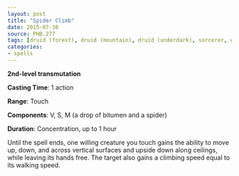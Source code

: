 ```yaml
---
layout: post
title: "Spider Climb"
date: 2015-07-30
source: PHB.277
tags: [druid (forest), druid (mountain), druid (underdark), sorcerer, warlock, wizard, level2, transmutation]
categories:
- spells
---
```


**2nd-level transmutation**

**Casting Time**: 1 action

**Range**: Touch

**Components**: V, S, M (a drop of bitumen and a spider)

**Duration**: Concentration, up to 1 hour

Until the spell ends, one willing creature you touch gains the ability to move up, down, and across vertical surfaces and upside down along ceilings, while leaving its hands free. The target also gains a climbing speed equal to its walking speed.
